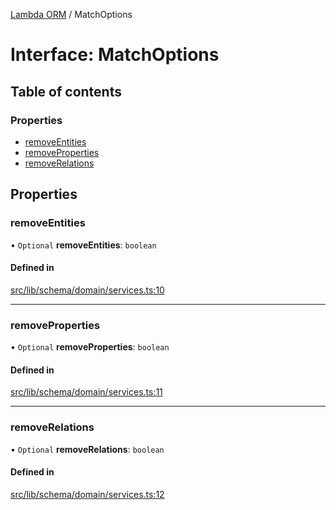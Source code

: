 [Lambda ORM](../README.md) / MatchOptions

# Interface: MatchOptions

## Table of contents

### Properties

- [removeEntities](MatchOptions.md#removeentities)
- [removeProperties](MatchOptions.md#removeproperties)
- [removeRelations](MatchOptions.md#removerelations)

## Properties

### removeEntities

• `Optional` **removeEntities**: `boolean`

#### Defined in

[src/lib/schema/domain/services.ts:10](https://github.com/lambda-orm/lambdaorm-base/blob/2344cdd/src/lib/schema/domain/services.ts#L10)

___

### removeProperties

• `Optional` **removeProperties**: `boolean`

#### Defined in

[src/lib/schema/domain/services.ts:11](https://github.com/lambda-orm/lambdaorm-base/blob/2344cdd/src/lib/schema/domain/services.ts#L11)

___

### removeRelations

• `Optional` **removeRelations**: `boolean`

#### Defined in

[src/lib/schema/domain/services.ts:12](https://github.com/lambda-orm/lambdaorm-base/blob/2344cdd/src/lib/schema/domain/services.ts#L12)
